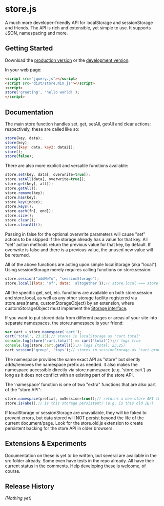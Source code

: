 # store.js

A much more developer-friendly API for localStorage and sessionStorage and friends. The API is rich and extensible, yet simple to use. It supports JSON, namespacing and more.

## Getting Started
Download the [production version][min] or the [development version][max].

[min]: https://raw.github.com/nbubna/store/master/dist/store.min.js
[max]: https://raw.github.com/nbubna/store/master/dist/store.js

In your web page:

```html
<script src="jquery.js"></script>
<script src="dist/store.min.js"></script>
<script>
store('greeting', 'hello world!');
</script>
```

## Documentation
The main store function handles set, get, setAll, getAll and clear actions; respectively, these are called like so:

```javascript
store(key, data);
store(key);
store({key: data, key2: data2});
store();
store(false);
```

There are also more explicit and versatile functions available:

```javascript
store.set(key, data[, overwrite=true]);
store.setAll(data[, overwrite=true]);
store.get(key[, alt]);
store.getAll();
store.remove(key);
store.has(key);
store.key(index);
store.keys();
store.each(fn[, end]);
store.size();
store.clear();
store.clearAll();
```

Passing in false for the optional overwrite parameters will cause "set" actions to be skipped if the storage already has a value for that key. All "set" action methods return the previous value for that key, by default. If overwrite is false and there is a previous value, the unused new value will be returned.

All of the above functions are acting upon simple localStorage (aka "local"). Using sessionStorage merely requires calling functions on store.session:

```javascript
store.session("addMeTo", "sessionStorage");
store.local({lots: 'of', data: 'altogether'});// store.local === store :)
```
All the specific get, set, etc. functions are available on both store.session and store.local, as well as any other storage facility registered via store.area(name, customStorageObject) by an extension, where customStorageObject must implement the [Storage interface][storage].

[storage]: http://dev.w3.org/html5/webstorage/#the-storage-interface

If you want to put stored data from different pages or areas of your site into separate namespaces, the store.namespace is your friend:

```javascript
var cart = store.namespace('cart');
cart('total', 23.25);// stores in localStorage as 'cart.total'
console.log(store('cart.total') == cart('total'));// logs true
console.log(store.cart.getAll());// logs {total: 23.25}
cart.session('group', 'toys');// stores in sessionStorage as 'cart.group'
```

The namespace provides the same exact API as "store" but silently adds/removes the namespace prefix as needed. It also makes the namespace accessible directly via store.namespace (e.g. 'store.cart') as long as it does not conflict with an existing part of the store API.

The 'namespace' function is one of two "extra" functions that are also part of the "store API":

```javascript
store.namespace(prefix[, noSession=true]);// returns a new store API that prefixes all key-based functions
store.isFake();// is this storage persistent? (e.g. is this old IE?) 
```

If localStorage or sessionStorage are unavailable, they will be faked to prevent errors, but data stored will NOT persist beyond the life of the current document/page. Look for the store.old.js extension to create persistent backing for the store API in older browsers.

## Extensions & Experiments
Documentation on these is yet to be written, but several are available in the src folder already. Some even have tests in the repo already. All have their current status in the comments. Help developing these is welcome, of course.

## Release History
_(Nothing yet)_
